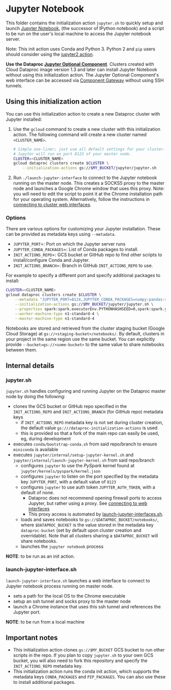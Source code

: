 # Jupyter Notebook

This folder contains the initialization action `jupyter.sh` to quickly setup and
launch [Jupyter Notebook](http://jupyter.org/), (the successor of IPython
notebook) and a script to be run on the user's local machine to access the
Jupyter notebook server.

Note: This init action uses Conda and Python 3. Python 2 and `pip` users should
consider using the
[jupyter2 action](https://github.com/GoogleCloudPlatform/dataproc-initialization-actions/tree/master/jupyter2).

__Use the Dataproc
[Jupyter Optional Component](https://cloud.google.com/dataproc/docs/concepts/components/jupyter)__.
Clusters created with Cloud Dataproc image version 1.3 and later can install
Jupyter Notebook without using this initialization action. The Jupyter Optional
Component's web interface can be accessed via
[Component Gateway](https://cloud.google.com/dataproc/docs/concepts/accessing/dataproc-gateways)
without using SSH tunnels.

## Using this initialization action

You can use this initialization action to create a new Dataproc cluster with
Jupyter installed:

1.  Use the `gcloud` command to create a new cluster with this initialization
    action. The following command will create a new cluster named
    `<CLUSTER_NAME>`.

    ```bash
    # Simple one-liner; just use all default settings for your cluster.
    # Jupyter will run on port 8123 of your master node.
    CLUSTER=<CLUSTER_NAME>
    gcloud dataproc clusters create $CLUSTER \
        --initialization-actions gs://$MY_BUCKET/jupyter/jupyter.sh
    ```

1.  Run `./launch-jupyter-interface` to connect to the Jupyter notebook running
    on the master node. This creates a SOCKS5 proxy to the master node and
    launches a Google Chrome window that uses this proxy. Note: you will need to
    edit the script to point it at the Chrome installation path for your
    operating system. Alternatively, follow the instructions in
    [connecting to cluster web interfaces](https://cloud.google.com/dataproc/docs/concepts/cluster-web-interfaces).

### Options

There are various options for customizing your Jupyter installation. These can
be provided as metadata keys using `--metadata`.

*   `JUPYTER_PORT`=<integer>: Port on which the Jupyter server runs
*   `JUPYTER_CONDA_PACKAGES`=<colon-separated list of strings>: List of Conda
    packages to install.
*   `INIT_ACTIONS_REPO`=<bucket>: GCS bucket or GitHub repo to find other
    scripts to install/configure Conda and Jupyter.
*   `INIT_ACTIONS_BRANCH`=<string>: Branch in GitHub `INIT_ACTIONS_REPO` to use.

For example to specify a different port and specify additional packages to
install:

```bash
CLUSTER=<CLUSTER_NAME>
gcloud dataproc clusters create $CLUSTER \
    --metadata "JUPYTER_PORT=8124,JUPYTER_CONDA_PACKAGES=numpy:pandas:scikit-learn" \
    --initialization-actions gs://$MY_BUCKET/jupyter/jupyter.sh \
    --properties spark:spark.executorEnv.PYTHONHASHSEED=0,spark:spark.yarn.am.memory=1024m \
    --worker-machine-type n1-standard-4 \
    --master-machine-type n1-standard-4
```

Notebooks are stored and retrieved from the cluster staging bucket (Google Cloud
Storage) at `gs://<staging-bucket>/notebooks/`. By default, clusters in your
project in the same region use the same bucket. You can explicitly provide
`--bucket=gs://<some-bucket>` to the same value to share notebooks between them.

## Internal details

### jupyter.sh

`jupyter.sh` handles configuring and running Jupyter on the Dataproc master node
by doing the following:

-   clones the GCS bucket or GitHub repo specified in the `INIT_ACTIONS_REPO`
    and `INIT_ACTIONS_BRANCH` (for GitHub repo) metadata keys
    -   if `INIT_ACTIONS_REPO` metadata key is not set during cluster creation,
        the default value `gs:///dataproc-initialization-actions` is used
    -   this is provided so that a fork of the main repo can easily be used, eg,
        during development
-   executes `conda/bootstrap-conda.sh` from said repo/branch to ensure
    `miniconda` is available
-   executes `jupyter/internal/setup-jupyter-kernel.sh` and
    `jupyter/internal/launch-jupyter-kernel.sh` from said repo/branch
    -   configures `jupyter` to use the *PySpark* kernel found at
        `jupyter/kernels/pyspark/kernel.json`
    -   configures `jupyter` to listen on the port specified by the metadata key
        `JUPYTER_PORT`, with a default value of `8123`
    -   configures `jupyter` to use auth token `JUPYTER_AUTH_TOKEN`, with a
        default of none.
        -   Dataproc does not recommend opening firewall ports to access
            Jupyter, but rather using a proxy. See
            [connecting to web interfaces](https://cloud.google.com/dataproc/docs/concepts/cluster-web-interfaces)
        -   This proxy access is automated by
            [launch-jupyter-interfaces.sh](#launch-jupyter-interfacesh).
    -   loads and saves notebooks to `gs://$DATAPROC_BUCKET/notebooks/`, where
        `$DATAPROC_BUCKET` is the value stored in the metadata key
        `dataproc-bucket` (set by default upon cluster creation and
        overridable). Note that all clusters sharing a `$DATAPROC_BUCKET` will
        share notebooks.
    -   launches the `jupyter notebook` process

**NOTE**: to be run as an init action.

### launch-jupyter-interface.sh

`launch-jupyter-interface.sh` launches a web interface to connect to Jupyter
notebook process running on master node.

-   sets a path for the local OS to the Chrome executable
-   setup an ssh tunnel and socks proxy to the master node
-   launch a Chrome instance that uses this ssh tunnel and references the
    Jupyter port.

**NOTE**: to be run from a local machine

## Important notes

*   This initialization action clones `gs://$MY_BUCKET` GCS
    bucket to run other scripts in the repo. If you plan to copy `jupyter.sh` to
    your own GCS bucket, you will also need to fork this repository and specify
    the `INIT_ACTIONS_REPO` metadata key.
*   This initialization action runs the conda init action, which supports the
    metadata keys `CONDA_PACKAGES` and `PIP_PACKAGES`. You can also use these to
    install additional packages.
